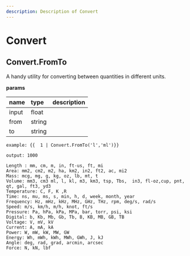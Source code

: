 ```yaml
---
description: Description of Convert
---
```


# Convert

## Convert.FromTo

A handy utility for converting between quantities in different units.

**params**

| name | type | description |
| :--- | :--- | :--- |
| input | float |  |
| from | string |  |
| to | string |  |

```text
example: {{  1 | Convert.FromTo('l','ml')}}

output: 1000
```

```text
Length : mm, cm, m, in, ft-us, ft, mi
Area: mm2, cm2, m2, ha, km2, in2, ft2, ac, mi2
Mass: mcg, mg, g, kg, oz, lb, mt, t
Volume: mm3, cm3 ml, l, kl, m3, km3, tsp, Tbs,  in3, fl-oz,cup, pnt, qt, gal, ft3, yd3
Temperature: C, F, K ,R
Time: ns, mu, ms, s, min, h, d, week, month, year
Frequency: Hz, mHz, kHz, MHz, GHz, THz, rpm, deg/s, rad/s
Speed: m/s, km/h, m/h, knot, ft/s
Pressure: Pa, hPa, kPa, MPa, bar, torr, psi, ksi
Digital: b, Kb, Mb, Gb, Tb, B, KB, MB, GB, TB
Voltage: V, mV, kV
Current: A, mA, kA
Power: W, mW, kW, MW, GW
Energy: Wh, mWh, kWh, MWh, GWh, J, kJ
Angle: deg, rad, grad, arcmin, arcsec
Force: N, kN, lbf
```

